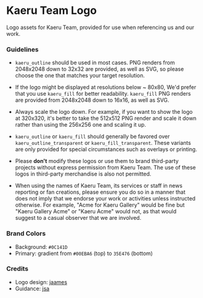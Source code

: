 # Kaeru Team Logo

Logo assets for Kaeru Team, provided for use when referencing us and our work.

### Guidelines

* `kaeru_outline` should be used in most cases. PNG renders from 2048x2048 down to 32x32 are provided, as well as SVG, so please choose the one that matches your target resolution.

* If the logo might be displayed at resolutions below ~ 80x80, We'd prefer that you use `kaeru_fill` for better readability. `kaeru_fill` PNG renders are provided from 2048x2048 down to 16x16, as well as SVG.

* Always scale the logo down. For example, if you want to show the logo at 320x320, it's better to take the 512x512 PNG render and scale it down rather than using the 256x256 one and scaling it up.

* `kaeru_outline` or `kaeru_fill` should generally be favored over `kaeru_outline_transparent` or `kaeru_fill_transparent`. These variants are only provided for special circumstances such as overlays or printing.

* Please **don't** modify these logos or use them to brand third-party projects without express permission from Kaeru Team. The use of these logos in third-party merchandise is also not permitted.

* When using the names of Kaeru Team, its services or staff in news reporting or fan creations, please ensure you do so in a manner that does not imply that we endorse your work or activities unless instructed otherwise. For example, "Acme for Kaeru Gallery" would be fine but "Kaeru Gallery Acme" or "Kaeru Acme" would not, as that would suggest to a casual observer that we are involved.

### Brand Colors

* Background: `#0C141D`
* Primary: gradient from `#00EBA6` (top) to `35E476` (bottom)

### Credits

* Logo design: [jaames](https://github.com/jaames)
* Guidance: [jsa](https://github.com/thejsa)
